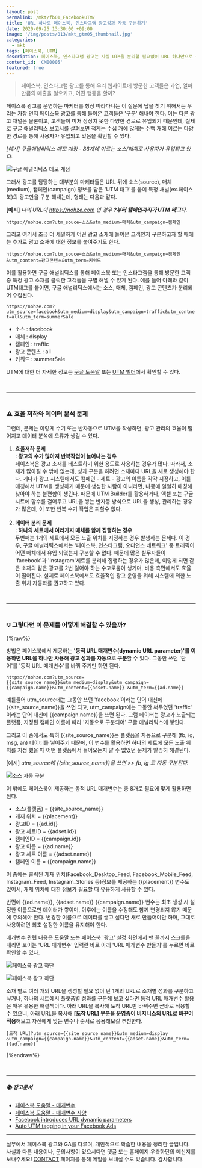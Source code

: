 ```yaml
---
layout: post
permalink: /mkt/fb01_FacebookUTM/
title: 'URL 하나로 페이스북, 인스타그램 광고성과 자동 구분하기'
date: 2020-09-25 13:30:00 +09:00
image: '/img/posts/013/mkt_gtm05_thumbnail.jpg'
categories:
  - mkt
tags: [페이스북, UTM]
description: 페이스북, 인스타그램 광고는 사실 UTM을 분리할 필요없이 URL 하나만으로 광고 성과를 자동 구분할 수 있다.
content_id: 'CM00005'
featured: true
---
```


> 페이스북, 인스타그램 광고를 통해 우리 웹사이트에 방문한 고객들은 과연, 얼마만큼의 매출을 일으키고, 어떤 행동을 할까?

페이스북 광고를 운영하는 마케터를 항상 따라다니는 이 질문에 답을 찾기 위해서는 우리는 가장 먼저 페이스북 광고를 통해 들어온 고객들은 '구분' 해내야 한다. 이는 다른 광고 채널은 물론이고, 고객들이 미처 상상치 못한 다양한 경로로 유입되기 때문인데, 실제로 구글 애널리틱스 보고서를 살펴보면 적게는 수십 개에 많게는 수백 개에 이르는 다양한 경로를 통해 사용자가 유입되고 있음을 확인할 수 있다.

*[예시]* *구글애널리틱스 데모 계정 - 86개에 이르는 소스/매체로 사용자가 유입되고 있다.*

![구글 애널리틱스 데모 계정](/img/posts/013/01.png)
<br>

그래서 광고를 담당하는 대부분의 마케터들은 URL 뒤에 소스(source), 매체(medium), 캠페인(campaign) 정보를 담은 'UTM 태그'를 붙여 특정 채널(ex.페이스북)의 광고만을 구분 해내는데, 형태는 다음과 같다.

**[예시]** *나의 URL이 https://nohze.com 인 경우 **?부터 캠페인까지가 UTM 태그**다.*

`https://nohze.com?utm_souce=소스&utm_medium=매체&utm_campaign=캠페인`

그리고 여기서 조금 더 세밀하게 어떤 광고 소재에 들어온 고객인지 구분하고자 할 때에는 추가로 광고 소재에 대한 정보를 붙여주기도 한다.

`https://nohze.com?utm_souce=소스&utm_medium=매체&utm_campaign=캠페인&utm_content=광고콘텐츠&utm_term=키워드`

이를 활용하면 구글 애널리틱스를 통해 페이스북 또는 인스타그램을 통해 방문한 고객 중 특정 광고 소재를 클릭한 고객들을 구별 해낼 수 있게 된다. 예를 들어 아래와 같이 UTM태그를 붙이면, 구글 애널리틱스에서는 소스, 매체, 캠페인, 광고 콘텐츠가 분리되어 수집된다.

`https://nohze.com?utm_source=facebook&utm_medium=display&utm_campaign=traffic&utm_contnet=all&utm_term=summerSale`

- 소스 : facebook
- 매체 : display
- 캠페인 : traffic
- 광고 콘텐츠 : all
- 키워드 : summerSale

UTM에 대한 더 자세한 정보는 [구글 도움말](https://support.google.com/analytics/answer/1033863#parameters) 또는 [UTM 빌더](https://ga-dev-tools.appspot.com/campaign-url-builder/)에서 확인할 수 있다.

<br>

------

### <br>⚠️ 효율 저하와 데이터 분석 문제

그런데, 문제는 이렇게 수기 또는 반자동으로 UTM을 작성하면, 광고 관리의 효율이 떨어지고 데이터 분석에 오류가 생길 수 있다.

1. **효율저하 문제<br>: 광고의 수가 많아져 반복작업이 늘어나는 경우**<br>
   페이스북은 광고 소재를 테스트하기 위한 용도로 사용하는 경우가 많다. 따라서, 소재가 많아질 수 밖에 없는데, 성과 구분을 하려면 소재마다 URL을 새로 생성해야 한다. 게다가 광고 시스템에서도 캠페인 - 세트 - 광고의 이름을 각각 지정하고, 이를 매칭해서 UTM을 생성하기 때문에 생성한 사람이 아니라면, 나중에 일일히 매칭해 찾아야 하는 불편함이 생긴다. 때문에 UTM Builder를 활용하거나, 엑셀 또는 구글 시트에 함수를 걸어두고 URL을 쌓는 반자동 방식으로 URL을  생성, 관리하는 경우가 많은데, 이 또한 반복 수기 작업은 피할수 없다.<br><br>
2. **데이터 분리 문제<br>: 하나의 세트에서 여러가지 매체를 함께 집행하는 경우**<br>
   두번째는 1개의 세트에서 모든 노출 위치를 지정하는 경우 발생하는 문제다. 이 경우, 구글 애널리틱스에서는 '페이스북, 인스타그램, 오디언스 네트워크' 중 트래픽이 어떤 매체에서 유입 되었는지 구분할 수 없다. 때문에 많은 실무자들이 'facebook'과 'instagram'세트를 분리해 집행하는 경우가 많은데, 이렇게 되면 같은 소재의 같은 광고를 2번 걸어야 하는 수고로움이 생기며, 비용 측면에서도 효율이 떨어진다. 실제로 페이스북에서도 효율적인 광고 운영을 위해 시스템에 의한 노출 위치 자동화를 권고하고 있다.

<br>

------

### <br>💡 그렇다면 이 문제를 어떻게 해결할 수 있을까?

{%raw%}

방법은 페이스북에서 제공하는 **'동적 URL 매개변수(dynamic URL parameter)'를 이용하면 URL을 하나만 사용해 광고 성과를 자동으로 구분**할 수 있다. 그동안 쓰던 '단어'를 '동적 URL 매개변수'를 바꿔 주기만 하면 된다.

`https://nohze.com?utm_source={{site_source_name}}&utm_medium=display&utm_campaign={{campaign.name}}&utm_content={{adset.name}}
&utm_term={{ad.name}}`

예를들어 utm_source에는 그동안 쓰던 'facebook'이라는 단어 대신에 {{site_source_name}}을 쓰면 되고, utm_campaign에는 그동안 써두었던 'traffic' 이라는 단어 대신에 {{campaign.name}}을 쓰면 된다. 그럼 데이터는 광고가 노출되는 플랫폼, 지정된 캠페인 이름에 따라 '자동으로 구분되어' 구글 애널리틱스에 쌓인다.

그리고 이 중에서도 특히 {{site_source_name}}는 플랫폼을 자동으로 구분해 (fb, ig, msg, an) 데이터를 넣어주기 때문에, 이 변수를 활용하면 하나의 세트에 모든 노출 위치를 지정 했을 때 어떤 플랫폼에서 들어오는지 알 수 없었던 문제가 말끔히 해결된다.

[예시] *utm_source에 {{site_source_name}}을 쓰면 >>  fb,  ig 로 자동 구분된다.*

![소스 자동 구분](/img/posts/013/02.jpg)

이 밖에도 페이스북이 제공하는 동적 URL 매개변수는 총 8개로 필요에 맞게 활용하면 된다.

- 소스(플랫폼) = {{site_source_name}}
- 게재 위치 = {{placement}}
- 광고ID = {{ad.id}}
- 광고 세트ID = {{adset.id}}
- 캠페인ID = {{campaign.id}}
- 광고 이름 = {{ad.name}}
- 광고 세트 이름 = {{adset.name}}
- 캠페인 이름 = {{campaign.name}}

이 중에는 클릭된 게재 위치(Facebook_Desktop_Feed, Facebook_Mobile_Feed, Instagram_Feed, Instagram_Stories 등)정보를 제공하는 {{placement}} 변수도 있어서, 개제 위치에 대한 정보가 필요할 때 유용하게 사용할 수 있다.

반면에 {{ad.name}}, {{adset.name}}  {{campaign.name}} 변수는 최초 생성 시 설정한 이름으로만 데이터가 쌓이며, 이후에는 이름을 수정해도 함께 변경되지 않기 때문에 주의해야 한다. 변경한 이름으로 데이터를 쌓고 싶다면 새로 만들어야만 하며, 그대로 사용하려면 최초 설정한 이름을 유지해야 한다.

매개변수 관련 내용은 도움말 또는 페이스북 '광고' 설정 화면에서 맨 끝까지 스크롤을 내리면 보이는 'URL 매개변수' 입력란 바로 아래 'URL 매개변수 만들기'를 누르면 바로 확인할 수 있다.

![페이스북 광고 하단](/img/posts/013/03.png)

![페이스북 광고 하단](/img/posts/013/04.png)

소재 별로 여러 개의 URL을 생성할 필요 없이 단 1개의 URL로 소재별 성과를 구분하고 싶거나, 하나의 세트에서 플랫폼별 성과를 구분해 보고 싶다면 동적 URL 매개변수 활용은 매우 유용한 해결책이다. 아래 URL을 복사해 도착 URL만 바꿔주면 곧바로 적용할 수 있으니, 아래 URL을 복사해 **[도착 URL] 부분을 운영중이 비지니스의 URL로 바꾸어 적용**해보고 자신에게 맞는 변수나 순서로 응용해보길 추천한다.

`[도착 URL]?utm_source={{site_source_name}}&utm_medium=display
&utm_campaign={{campaign.name}}&utm_content={{adset.name}}&utm_term={{ad.name}}`

{%endraw%}

<br>

------

##### 📚 참고문서

- [페이스북 도움말 - 매개변수](https://ko-kr.facebook.com/business/help/1016122818401732)
- [페이스북 도움말 - 매개변수 사양](https://www.facebook.com/business/help/2360940870872492)
- [Facebook introduces URL dynamic parameters](https://newsfeed.org/facebook-url-dynamic-parameter/)
- [Auto UTM tagging in your Facebook Ads](https://www.linkedin.com/pulse/how-get-auto-utm-tagging-your-facebook-ads-campaigns-van-jaarsvelt)

------

실무에서 페이스북 광고와 GA를 다루며, 개인적으로 학습한 내용을 정리한 글입니다. 사실과 다른 내용이나, 문의사항이 있으시다면 댓글 또는 홈페이지 우측하단의 메신저를 보내주세요! [CONTACT](https://nohze.com/contact) 페이지를 통해 메일을 보내실 수도 있습니다. 감사합니다.<br><br>
